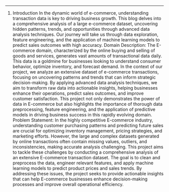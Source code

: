 ---

1. Introduction
In the dynamic world of e-commerce, understanding transaction data is key to driving business growth. This blog delves into a comprehensive analysis of a large e-commerce dataset, uncovering hidden patterns, trends, and opportunities through advanced data analysis techniques. Our journey will take us through data exploration, feature engineering, and the application of machine learning models to predict sales outcomes with high accuracy.
Domain Description:
The E-commerce domain, characterized by the online buying and selling of goods and services, generates vast amounts of transactional data daily. This data is a goldmine for businesses looking to understand consumer behavior, optimize inventory, and forecast demand. In the context of our project, we analyze an extensive dataset of e-commerce transactions, focusing on uncovering patterns and trends that can inform strategic decision-making. By applying advanced data analysis techniques, we aim to transform raw data into actionable insights, helping businesses enhance their operations, predict sales outcomes, and improve customer satisfaction. This project not only demonstrates the power of data in E-commerce but also highlights the importance of thorough data preprocessing, feature engineering, and the application of predictive models in driving business success in this rapidly evolving domain.
Problem Statement:
In the highly competitive E-commerce industry, understanding customer purchasing patterns and predicting future sales are crucial for optimizing inventory management, pricing strategies, and marketing efforts. However, the large and complex datasets generated by online transactions often contain missing values, outliers, and inconsistencies, making accurate analysis challenging. This project aims to tackle these challenges by conducting a comprehensive analysis of an extensive E-commerce transaction dataset. The goal is to clean and preprocess the data, engineer relevant features, and apply machine learning models to predict product prices and sales trends. By addressing these issues, the project seeks to provide actionable insights that can help E-commerce businesses enhance decision-making processes and improve overall operational efficiency.

